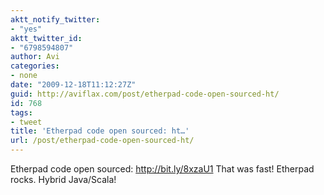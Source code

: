 ```yaml
---
aktt_notify_twitter:
- "yes"
aktt_twitter_id:
- "6798594807"
author: Avi
categories:
- none
date: "2009-12-18T11:12:27Z"
guid: http://aviflax.com/post/etherpad-code-open-sourced-ht/
id: 768
tags:
- tweet
title: 'Etherpad code open sourced: ht…'
url: /post/etherpad-code-open-sourced-ht/
---
```

Etherpad code open sourced: <a href="http://bit.ly/8xzaU1" rel="nofollow">http://bit.ly/8xzaU1</a> That was fast! Etherpad rocks. Hybrid Java/Scala!